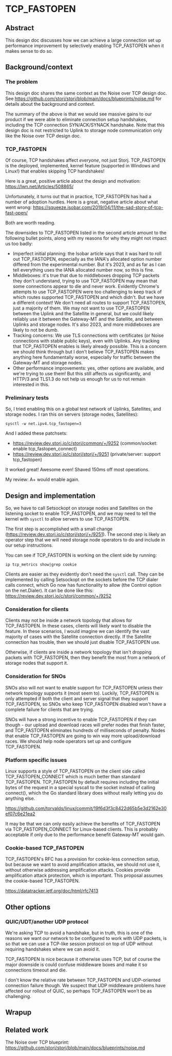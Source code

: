 # TCP_FASTOPEN

## Abstract

This design doc discusses how we can achieve a large connection set up
performance improvement by selectively enabling TCP_FASTOPEN when it makes
sense to do so.

## Background/context

### The problem

This design doc shares the same context as the Noise over TCP design doc.
See https://github.com/storj/storj/blob/main/docs/blueprints/noise.md for
details about the background and context.

The summary of the above is that we would see massive gains to our product if we
were able to eliminate connection setup handshakes, including the TCP connection
SYN/ACK/SYNACK handshake. Note that this design doc is not restricted to Uplink
to storage node communication only like the Noise over TCP design doc.

### TCP_FASTOPEN

Of course, TCP handshakes affect *everyone*, not just Storj. TCP_FASTOPEN is the
deployed, implemented, kernel feature (supported in Windows and Linux!) that
enables skipping TCP handshakes!

Here is a great, positive article about the design and motivation:
https://lwn.net/Articles/508865/

Unfortunately, it turns out that in practice, TCP_FASTOPEN has had a number of
adoption hurdles. Here is a great, negative article about what went wrong:
https://squeeze.isobar.com/2019/04/11/the-sad-story-of-tcp-fast-open/

Both are worth reading.

The downsides to TCP_FASTOPEN listed in the second article amount to the
following bullet points, along with my reasons for why they might not impact us
too badly:

* Imperfect initial planning: the Isobar article says that it was hard to roll
  out TCP_FASTOPEN, especially as the IANA's allocated option number differed
  from the experimental number. But it's 2023, and as far as I can tell
  everything uses the IANA allocated number now, so this is fine.
* Middleboxes: it's true that due to middleboxes dropping TCP packets they don't
  understand, trying to use TCP_FASTOPEN may mean that some connections appear
  to die and never work. Evidently Chrome's attempts to use TCP_FASTOPEN were
  too challenging to keep track of which routes supported TCP_FASTOPEN and which
  didn't. But we have a different context! We don't need all routes to support
  TCP_FASTOPEN, just a majority of them. We may not want to use TCP_FASTOPEN
  between the Uplink and the Satellite in general, but we could likely reliably
  use it between the Gateway-MT and the Satellite, and between Uplinks and
  storage nodes. It's also 2023, and more middleboxes are likely to not be dumb.
* Tracking concerns: We use TLS connections with certificates (or Noise
  connections with stable public keys), even with Uplinks. Any tracking that
  TCP_FASTOPEN enables is likely already possible. This is a concern we should
  think through but I don't believe TCP_FASTOPEN makes anything here
  fundamentally worse, especially for traffic between the Gateway-MT and storage
  nodes.
* Other performance improvements: yes, other options are available, and we're
  trying to use them! But this still affects us significantly, and HTTP/3 and
  TLS1.3 do not help us enough for us to not remain interested in this.

### Preliminary tests

So, I tried enabling this on a global test network of Uplinks, Satellites, and
storage nodes. I ran this on servers (storage nodes, Satellites):

```
sysctl -w net.ipv4.tcp_fastopen=3
```

And I added these patchsets:

 * https://review.dev.storj.io/c/storj/common/+/9252 (common/socket: enable tcp_fastopen_connect)
 * https://review.dev.storj.io/c/storj/storj/+/9251 (private/server: support tcp_fastopen)

It worked great! Awesome even! Shaved 150ms off most operations.

My review: A+ would enable again.

## Design and implementation

So, we have to call Setsockopt on storage nodes and Satellites on the listening
socket to enable TCP_FASTOPEN, and we may need to tell the kernel with `sysctl`
to allow servers to use TCP_FASTOPEN.

The first step is accomplished with a small change
(https://review.dev.storj.io/c/storj/storj/+/9251). The second step is likely
an operator step that we will need storage node operators to do and include
in our setup instructions.

You can see if TCP_FASTOPEN is working on the client side by running:
```
ip tcp_metrics show|grep cookie
```

Clients are easier as they evidently don't need the `sysctl` call. They can be
implemented by calling Setsockopt on the sockets before the TCP dialer
calls connect, which Go now has functionality to allow (the Control option on
the net.Dialer). It can be done like this:
https://review.dev.storj.io/c/storj/common/+/9252

### Consideration for clients

Clients may not be inside a network topology that allows for TCP_FASTOPEN. In
these cases, clients will likely want to disable the feature. In these
scenarios, I would imagine we can identify the vast majority of cases with the
Satellite connection directly. If the Satellite connection has trouble, then we
should just disable TCP_FASTOPEN use.

Otherwise, if clients are inside a network topology that isn't dropping packets
with TCP_FASTOPEN, then they benefit the most from a network of storage nodes
that support it.

### Consideration for SNOs

SNOs also will not want to enable support for TCP_FASTOPEN unless their network
topology supports it (most seem to). Luckily, TCP_FASTOPEN is only attempted if
both the client and server signal that they support TCP_FASTOPEN, so SNOs who
keep TCP_FASTOPEN disabled won't have a complete failure for clients that are
trying.

SNOs will have a strong incentive to enable TCP_FASTOPEN if they can though -
our upload and download races will prefer nodes that finish faster, and
TCP_FASTOPEN eliminates hundreds of milliseconds of penalty. Nodes that enable
TCP_FASTOPEN are going to win way more upload/download races. We should help
node operators set up and configure TCP_FASTOPEN.

### Platform specific issues

Linux supports a style of TCP_FASTOPEN on the client side called
TCP_FASTOPEN_CONNECT which is much better than standard TCP_FASTOPEN.
TCP_FASTOPEN by default requires including the initial bytes of the request in
a special syscall to the socket instead of calling connect(), which the Go
standard library does without really letting you do anything else.

https://github.com/torvalds/linux/commit/19f6d3f3c8422d65b5e3d2162e30ef07c6e21ea2

It may be that we can only easily achieve the benefits of TCP_FASTOPEN via
TCP_FASTOPEN_CONNECT for Linux-based clients. This is probably acceptable if
only due to the performance benefit Gateway-MT would gain.

### Cookie-based TCP_FASTOPEN

TCP_FASTOPEN's RFC has a provision for cookie-less connection setup, but
because we want to avoid amplification attacks, we should not use it,
without otherwise addressing amplification attacks.
Cookies provide amplification attack protection, which is important.
This proposal assumes the cookie-based TCP_FASTOPEN.

https://datatracker.ietf.org/doc/html/rfc7413

## Other options

### QUIC/UDT/another UDP protocol

We're asking TCP to avoid a handshake, but in truth, this is one of the reasons
we want our network to be configured to work with UDP packets, is so that we can
use a TCP-like session protocol on top of UDP without requiring handshakes where
we can avoid it.

TCP_FASTOPEN is nice because it otherwise uses TCP, but of course the major
downside is could confuse middleware boxes and make it so connections timeout
and die.

I don't know the relative rate between TCP_FASTOPEN and UDP-oriented connection
failure though. We suspect that UDP middleware problems have affected our
rollout of QUIC, so perhaps TCP_FASTOPEN won't be as challenging.

## Wrapup

## Related work

The Noise over TCP blueprint:
https://github.com/storj/storj/blob/main/docs/blueprints/noise.md


